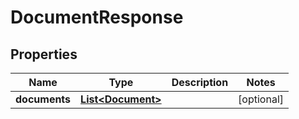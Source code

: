 
# DocumentResponse

## Properties
Name | Type | Description | Notes
------------ | ------------- | ------------- | -------------
**documents** | [**List&lt;Document&gt;**](Document.md) |  |  [optional]



